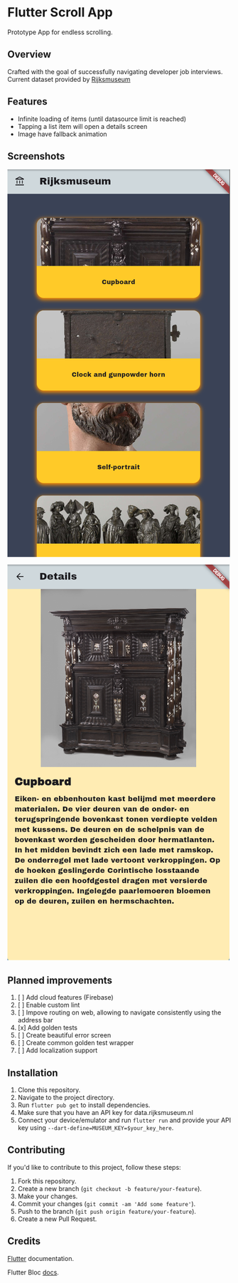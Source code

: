 # Flutter Scroll App

Prototype App for endless scrolling.

## Overview

Crafted with the goal of successfully navigating developer job interviews.
Current dataset provided by [Rijksmuseum](https://rijksmuseum.nl)

## Features

- Infinite loading of items (until datasource limit is reached)
- Tapping a list item will open a details screen
- Image have fallback animation

## Screenshots

![Overview page](screenshots/overview.png)

![Details page](screenshots/details.png)

## Planned improvements

1. [ ] Add cloud features (Firebase)
2. [ ] Enable custom lint
3. [ ] Impove routing on web, allowing to navigate consistently using the address bar
4. [x] Add golden tests
5. [ ] Create beautiful error screen
6. [ ] Create common golden test wrapper
7. [ ] Add localization support

## Installation

1. Clone this repository.
2. Navigate to the project directory.
3. Run `flutter pub get` to install dependencies.
4. Make sure that you have an API key for data.rijksmuseum.nl
5. Connect your device/emulator and run `flutter run` and provide your API key using `--dart-define=MUSEUM_KEY=$your_key_here`.

## Contributing

If you'd like to contribute to this project, follow these steps:

1. Fork this repository.
2. Create a new branch (`git checkout -b feature/your-feature`).
3. Make your changes.
4. Commit your changes (`git commit -am 'Add some feature'`).
5. Push to the branch (`git push origin feature/your-feature`).
6. Create a new Pull Request.

## Credits

[Flutter](https://docs.flutter.dev/) documentation.

Flutter Bloc [docs](https://bloclibrary.dev/).
